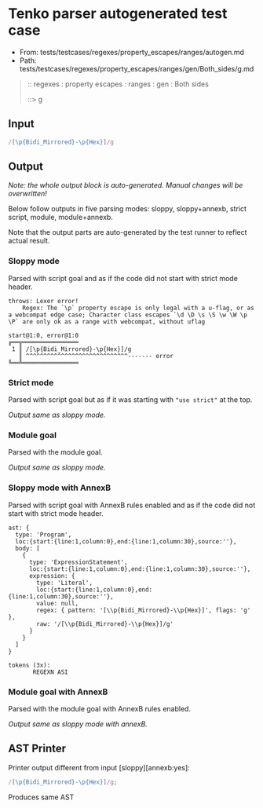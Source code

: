 # Tenko parser autogenerated test case

- From: tests/testcases/regexes/property_escapes/ranges/autogen.md
- Path: tests/testcases/regexes/property_escapes/ranges/gen/Both_sides/g.md

> :: regexes : property escapes : ranges : gen : Both sides
>
> ::> g

## Input


`````js
/[\p{Bidi_Mirrored}-\p{Hex}]/g
`````

## Output

_Note: the whole output block is auto-generated. Manual changes will be overwritten!_

Below follow outputs in five parsing modes: sloppy, sloppy+annexb, strict script, module, module+annexb.

Note that the output parts are auto-generated by the test runner to reflect actual result.

### Sloppy mode

Parsed with script goal and as if the code did not start with strict mode header.

`````
throws: Lexer error!
    Regex: The `\p` property escape is only legal with a u-flag, or as a webcompat edge case; Character class escapes `\d \D \s \S \w \W \p \P` are only ok as a range with webcompat, without uflag

start@1:0, error@1:0
╔══╦════════════════
 1 ║ /[\p{Bidi_Mirrored}-\p{Hex}]/g
   ║ ^^^^^^^^^^^^^^^^^^^^^^^^^^^^^------- error
╚══╩════════════════

`````

### Strict mode

Parsed with script goal but as if it was starting with `"use strict"` at the top.

_Output same as sloppy mode._

### Module goal

Parsed with the module goal.

_Output same as sloppy mode._

### Sloppy mode with AnnexB

Parsed with script goal with AnnexB rules enabled and as if the code did not start with strict mode header.

`````
ast: {
  type: 'Program',
  loc:{start:{line:1,column:0},end:{line:1,column:30},source:''},
  body: [
    {
      type: 'ExpressionStatement',
      loc:{start:{line:1,column:0},end:{line:1,column:30},source:''},
      expression: {
        type: 'Literal',
        loc:{start:{line:1,column:0},end:{line:1,column:30},source:''},
        value: null,
        regex: { pattern: '[\\p{Bidi_Mirrored}-\\p{Hex}]', flags: 'g' },
        raw: '/[\\p{Bidi_Mirrored}-\\p{Hex}]/g'
      }
    }
  ]
}

tokens (3x):
       REGEXN ASI
`````

### Module goal with AnnexB

Parsed with the module goal with AnnexB rules enabled.

_Output same as sloppy mode with annexB._

## AST Printer

Printer output different from input [sloppy][annexb:yes]:

````js
/[\p{Bidi_Mirrored}-\p{Hex}]/g;
````

Produces same AST
